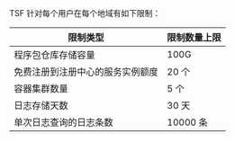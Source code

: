 TSF 针对每个用户在每个地域有如下限制：

|限制类型|限制数量上限|
|----|------------|
|程序包仓库存储容量| 100G|
|免费注册到注册中心的服务实例额度| 20 个|
|容器集群数量| 5 个|
|日志存储天数| 30 天|
|单次日志查询的日志条数| 10000 条|


